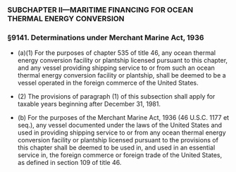### SUBCHAPTER II—MARITIME FINANCING FOR OCEAN THERMAL ENERGY CONVERSION

### §9141. Determinations under Merchant Marine Act, 1936
* (a)(1) For the purposes of chapter 535 of title 46, any ocean thermal energy conversion facility or plantship licensed pursuant to this chapter, and any vessel providing shipping service to or from such an ocean thermal energy conversion facility or plantship, shall be deemed to be a vessel operated in the foreign commerce of the United States.

* (2) The provisions of paragraph (1) of this subsection shall apply for taxable years beginning after December 31, 1981.

* (b) For the purposes of the Merchant Marine Act, 1936 (46 U.S.C. 1177 et seq.), any vessel documented under the laws of the United States and used in providing shipping service to or from any ocean thermal energy conversion facility or plantship licensed pursuant to the provisions of this chapter shall be deemed to be used in, and used in an essential service in, the foreign commerce or foreign trade of the United States, as defined in section 109 of title 46.